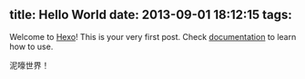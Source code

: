 title: Hello World
date: 2013-09-01 18:12:15
tags:
---

Welcome to [Hexo](http://zespia.tw/hexo)! This is your very first post. Check [documentation](http://zespia.tw/hexo/docs) to learn how to use.

泥嚎世界！
